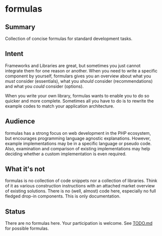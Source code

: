 formulas
========

## Summary
Collection of concise formulas for standard development tasks.

## Intent
Frameworks and Libraries are great, but sometimes you just cannot integrate them for one reason or another. When you need to write a specific component by yourself, formulars gives you an overview about what you *must* consider (essentials), what you *should* consider (recommendations) and what you *could* consider (options). 

When you write your own library, formulas wants to enable you to do so quicker and more complete. Sometimes all you have to do is to rewrite the example codes to match your application architecture.

## Audience
formulas has a strong focus on web development in the PHP ecosystem, but encourages programming language agnostic explanations. However, example implementations may be in a specific language or pseudo code. Also, examination and comparison of existing implementations may help deciding whether a custom implementation is even required.

## What it's not
formulas is no collection of code snippets nor a collection of libraries.  Think of it as various construction instructions with an attached market overview of existing solutions. There is no (well, almost) code here, especially no full fledged drop-in components. This is only documentation.

## Status
There are no formulas here. Your participation is welcome. See [TODO.md](github.com/drx777/formulas/blob/master/TODO.md) for possible formulas.
